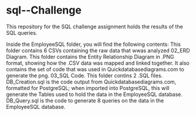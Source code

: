 # sql--Challenge
This repository for the SQL challenge assignment holds the results of the SQL queries.

Inside the EmployeeSQL folder, you will find the following  contents:
This folder contains 6 CSVs containing the raw data that wwas analyzed
02_ERD Diagram. This folder contains the Entity Relationship Diagram in .PNG format, showing how the .CSV data was mapped and linked together. 
It also contains the set of code that was used in Quickdatabasediagrams.com to generate the png.
03_SQL Code. This folder contins 2 .SQL files. DB_Creation.sql is the code output from Quickdatabasediagrams.com, formatted for PostgreSQL; 
when imported into PostgreSQL, this will generate the Tables used to hold the data in the EmployeeSQL database. DB_Query.sql is the code to generate 
8 queries on the data in the EmployeeSQL database.
